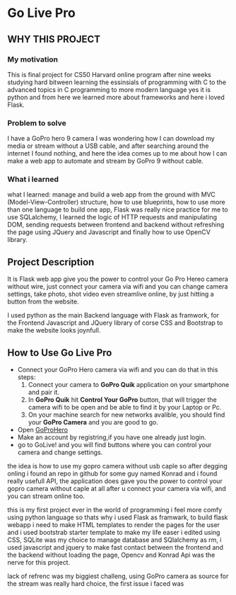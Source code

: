 # Go Live Pro

## WHY THIS PROJECT

### My motivation

This is final project for CS50 Harvard online program after nine weeks studying hard bitween learning the essinsials of programming with C to the advanced topics in C programming to more modern language yes it is python and from here we learned more about frameworks and here i loved Flask.

### Problem to solve

I have a GoPro hero 9 camera I was wondering 
how I can download my media or stream without 
a USB cable, and after searching around the 
internet I found nothing, and here the idea 
comes up to me about how I can make a web app
 to automate and stream by GoPro 9 without cable.

### What i learned
what I learned: manage and build a web app from the ground 
with MVC (Model-View-Controller) structure,
how to use blueprints, how to use more than one language
to build one app, Flask was really nice practice for me
to use SQLalchemy, I learned the logic of HTTP requests and manipulating DOM, sending requests between 
frontend and backend without refreshing the page using 
JQuery and Javascript and finally how to use
OpenCV library.

## Project Description

It is Flask web app give you the power to control your 
Go Pro Hereo camera without wire, just connect your camera
via wifi and you can change camera settings, take photo,
shot video even streamlive online, by just hitting a button
from the website.

I used python as the main Backend language with Flask
as framwork, for the Frontend Javascript and JQuery library
of corse CSS and Bootstrap to make the website looks joynfull.


## How to Use Go Live Pro

- Connect your GoPro Hero camera via wifi and you can do 
   that in this steps:
   1. Connect your camera to **GoPro Quik** application on
   your smartphone and pair it.
   2. In **GoPro Quik** hit **Control Your GoPro** button,
   that will trigger the camera wifi to be open and be able
   to find it by your Laptop or Pc.
   3. On your machine search for new networks avalible,
   you should find your **GoPro Camera** and you are good
   to go.
- Open [GoProHero](https://www.example.com) 
- Make an account by registring,if you have
   one already just login.
- go to GoLive! and you will find buttons where you can
  control your camera and change settings.

 

the idea is how to use my gopro camera without usb caple so after degging onling i found an repo in github for some guy named Konrad and i found really usefull API,
the application does gave you the power to control your gopro camera without caple at all after u connect your camera via wifi, and you can stream online too.


this is my first project ever in the world of programming i feel more comfy using python language so thats why i used Flask as framwark, to build flask webapp i need to make HTML templates to render the pages for the user and i used bootstrab starter template to make my life easer i edited using CSS, SQLite was my choice to manage database and SQlalchemy as rm, i used javascript and jquery to make fast contact between the frontend and the backend without loading the page, Opencv and Konrad Api was the nerve for this project.

lack of refrenc was my biggiest challeng, using GoPro camera as source for the stream was really hard choice,
the first issue i faced was
